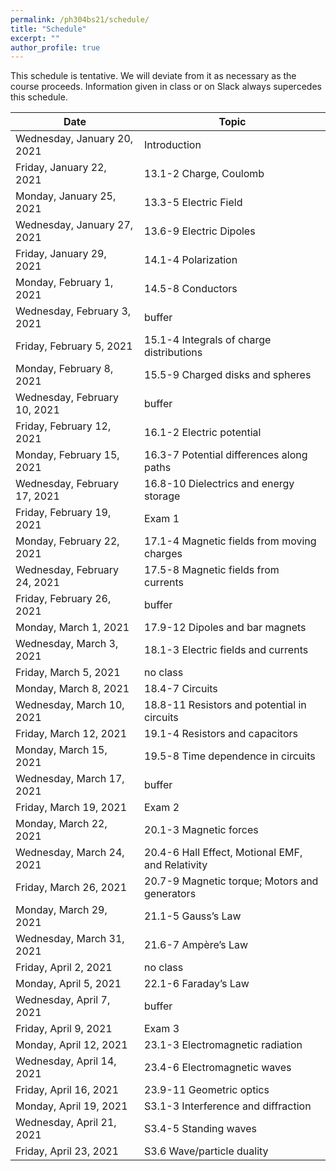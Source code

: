 ```yaml
---
permalink: /ph304bs21/schedule/
title: "Schedule"
excerpt: ""
author_profile: true
---
```


This schedule is tentative. We will deviate from it as necessary as the course proceeds. Information given in class or on Slack always supercedes this schedule.

| Date                         | Topic                                            |
| ---------------------------- | ------------------------------------------------ |
| Wednesday, January 20, 2021  | Introduction                                     |
| Friday, January 22, 2021     |    13.1-2 Charge, Coulomb                        |
| Monday, January 25, 2021     | 13.3-5 Electric Field                            |
| Wednesday, January 27, 2021  | 13.6-9 Electric Dipoles                          |
| Friday, January 29, 2021     | 14.1-4 Polarization                              |
| Monday, February 1, 2021     | 14.5-8 Conductors                                |
| Wednesday, February 3, 2021  | buffer                                           |
| Friday, February 5, 2021     | 15.1-4 Integrals of charge distributions         |
| Monday, February 8, 2021     | 15.5-9 Charged disks and spheres                 |
| Wednesday, February 10, 2021 | buffer                                           |
| Friday, February 12, 2021    | 16.1-2 Electric potential                        |
| Monday, February 15, 2021    | 16.3-7 Potential differences along paths         |
| Wednesday, February 17, 2021 | 16.8-10 Dielectrics and energy storage           |
| Friday, February 19, 2021    | Exam 1                                           |
| Monday, February 22, 2021    | 17.1-4 Magnetic fields from moving charges       |
| Wednesday, February 24, 2021 | 17.5-8 Magnetic fields from currents             |
| Friday, February 26, 2021    | buffer                                           |
| Monday, March 1, 2021        | 17.9-12 Dipoles and bar magnets                  |
| Wednesday, March 3, 2021     | 18.1-3 Electric fields and currents              |
| Friday, March 5, 2021        | no class                                         |
| Monday, March 8, 2021        | 18.4-7 Circuits                                  |
| Wednesday, March 10, 2021    | 18.8-11 Resistors and potential in circuits      |
| Friday, March 12, 2021       | 19.1-4 Resistors and capacitors                  |
| Monday, March 15, 2021       | 19.5-8 Time dependence in circuits               |
| Wednesday, March 17, 2021    | buffer                                           |
| Friday, March 19, 2021       | Exam 2                                           |
| Monday, March 22, 2021       | 20.1-3 Magnetic forces                           |
| Wednesday, March 24, 2021    | 20.4-6 Hall Effect, Motional EMF, and Relativity |
| Friday, March 26, 2021       | 20.7-9 Magnetic torque; Motors and generators    |
| Monday, March 29, 2021       | 21.1-5 Gauss’s Law                               |
| Wednesday, March 31, 2021    | 21.6-7 Ampère’s Law                              |
| Friday, April 2, 2021        | no class                                         |
| Monday, April 5, 2021        | 22.1-6 Faraday’s Law                             |
| Wednesday, April 7, 2021     | buffer                                           |
| Friday, April 9, 2021        | Exam 3                                           |
| Monday, April 12, 2021       | 23.1-3 Electromagnetic radiation                 |
| Wednesday, April 14, 2021    | 23.4-6 Electromagnetic waves                     |
| Friday, April 16, 2021       | 23.9-11 Geometric optics                         |
| Monday, April 19, 2021       | S3.1-3 Interference and diffraction              |
| Wednesday, April 21, 2021    | S3.4-5 Standing waves                            |
| Friday, April 23, 2021       | S3.6 Wave/particle duality                       |
